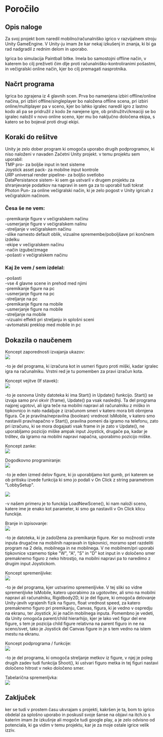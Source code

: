 # Poročilo
## Opis naloge

Za svoj projekt bom naredil mobilno/računalniško igrico v razvijalnem stroju Unity GameEngine. V Unity-ju imam že kar nekaj izkušenj in znanja, ki bi ga rad nadgradil z rednim delom in uporabo.

Igrica bo simulacija Paintball bitke. Imela bo samostojni offline način, v katerem bo cilj preživeti čim dlje proti računalniško-kontroliranimi pošastmi, in večigralski online način, kjer bo cilj premagati nasprotnika.

## Načrt programa

Igrica bo zgrajena iz 4 glavnih scen. Prva bo namenjena izbiri offline/online načina, pri izbiri offline/singleplayer bo naložena offline scena, pri izbiri online/multiplayer pa v sceno, kjer bo lahko igralec naredil igro z lastno kodo ali pa se pridružil z kodo že narejene igre, ob pridružitvi/kreaciji se bo igralec naložil v novo online sceno, kjer mu bo naključno določena ekipa, s katero se bo bojeval proti drugi ekipi.

## Koraki do rešitve <br>
Unity je zelo dober program ki omogoča uporabo drugih podprogramov, ki niso naloženi v navaden Začetni Unity projekt. v temu projektu sem uporabil: <br>
TMP pro- za boljše input in text sisteme <br>
Joystick asset pack- za mobilne input kontrole <br>
URP universal render pipeline- za boljšo svetlobo <br>
DataPersistance sistem- ki sem ga ustvaril v drugem projektu za shranjevanje podatkov na napravi in sem ga za to uporabil tudi tokrat <br>
Photon Pun- za online večigralski način, ki je zelo pogost v Unity igricah z večigralskim načinom. <br>

### Česa še ne vem: <br>
-premikanje figure v večigralskem načinu <br>
-usmerjanje figure v večigralskem nalinu <br>
-streljanje v večigralskem načinu <br>
-slike namesto default oblik, vizualne spremembe/poboljšave pri končnem izdelku <br>
-ekipe v večigralskem načinu <br>
-način izgube/zmage <br>
-pošasti v večigralskem načinu <br>


### Kaj že vem / sem izdelal: <br>
-pošasti <br>
-vse 4 glavne scene in prehod med njimi <br>
-premikanje figure na pc <br>
-usmerjanje figure na pc <br>
-streljanje na pc <br>
-premikanje figure na mobile <br>
-usmerjanje figure na mobile <br>
-streljanje na mobile <br>
-vizualni effekti pri streljanju in splošni sceni <br>
-avtomatski preklop med mobile in pc  <br>

## Dokazila o naučenem

Koncept zaporednosti izvajanja ukazov: <br>
![](Slike%20v%20PNG/zaporedjedogodkov.png)

  -to je del programa, ki izračuna kot in usmeri figuro proti miški, kadar igralec igra na računalniku.
   Vrstni red je tu pomemben za pravi izračun kota.

Koncept vejitve (If stavek): <br>
![](Slike%20v%20PNG/vejedogodkov.png)

  -to je osnovna Unity datoteka ki ima Start() in Update() funkcijo. Start() se izvaja samo prvi okvir (frame), Update() pa vsak naslednji. Ta del programa najprej ugotovi, ali igra teče na mobilni napravi ali računalniku z miško in tipkovnico in nato nadaljuje z izračunom smeri v katero mora biti obrnjena figura. Če je pravilna/nepravilna (boolean) vrednost IsMobile, v katero smo nastavili prav/napačno v Start(), pravilna pomeni da igramo na telefonu, zato pri izračunu, ki se mora dogajaati vsak frame in je zato v Update(), ne uporabljamo pozicijo miške ampak input Joystick, drugače pa, kadar je trditev, da igramo na mobilni napravi napačna, uporabimo pozicijo miške.

Koncept zanke: <br>
![](Slike%20v%20PNG/.png)

Dogodkovno programiranje: <br>
![](Slike%20v%20PNG/interaktivnigumbi.png)

  -to je eden izmed delov figure, ki jo uporabljamo kot gumb, pri katerem se ob pritisku izvede funkcija ki smo jo podali v On Click z string parametrom "LobbySetup".

![](Slike%20v%20PNG/buttonclickevent.png)

  -v našem primeru je to funckija LoadNewScene(), ki nam naloži sceno, katere ime je enako kot parameter, ki smo ga nastavili v On Click klicu funckije.

Branje in izpisovanje: <br>
![](Slike%20v%20PNG/inputdogodki.png)

  -to je datoteka, ki je zadolžena za premikanje figure. Ker so možnosti vrste inputa drugačne na mobilnih napravah in tipkovnici, moramo spet razdeliti program na 2 dela, mobilnega in ne mobilnega. V ne mobilnem/pri uporabi tipkovnice vzamemo tipke "W", "A", "S" in "D" kot input in v določeno smer premaknemo figuro z neko hitrostjo, na mobilni napravi pa to naredimo z drugim input Joystickom.

Koncept spremenljivke: <br>
![](Slike%20v%20PNG/spremenljivke.png)

  -to je del programa, kjer ustvarimo spremenljivke. V tej sliki so vidne spremenljivke IsMobile, katero uporabimo za ugotovitev, ali smo na mobilni napravi ali računalniku, Rigidbody2D, ki je del figure, ki omogoča delovanje Unity-jevih vgrajenih fizik na figuro, float vrednost speed, za katero premaknemo figuro pri premikanju, Canvas, figura, ki je vedno v ospredju na ekranu, ter Joystick ,ki je način mobilnega inputa. Pomembno je vedeti, da Unity omogoča parent/child hierarhijo, kjer je lako več figur del ene figure, s tem je pozicija child figure relativna na parent figuro in ne na sceno/svet, tako je Joystick del Canvas figure in je s tem vedno na istem mestu na ekranu.

Koncept podprograma / funkcije: <br>
![](Slike%20v%20PNG/funkcija.png)

  -to je del programa, ki omogoča streljanje metkov iz figure, v njej je poleg drugih zadev tudi funkcija Shoot(), ki ustvari figuro metka in tej figuri nastavi določeno hitrost v neko določeno smer.

Tabelarična spremenljvka: <br>
![](Slike%20v%20PNG/.png)

## Zaključek

ker se tudi v prostem času ukvrajam s projekti, kakršen je ta, bom to igrico obdelal za splošno uporabo in poskusil svoje šanse na objavi na itch.io s katerim imam že izkušnje ali mogoče tudi google play, a je zelo odvisno od potenciala, ki ga vidim v temu projektu, kar je za moje ostale igrice velik izziv.
